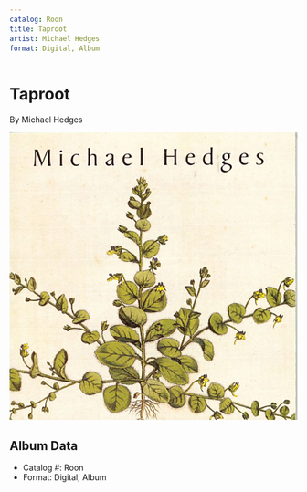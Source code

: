 ```yaml
---
catalog: Roon
title: Taproot
artist: Michael Hedges
format: Digital, Album
---
```


# Taproot

By Michael Hedges

![](../../assets/albumcovers/Michael_Hedges-Taproot.png)

## Album Data

- Catalog #: Roon
- Format: Digital, Album

